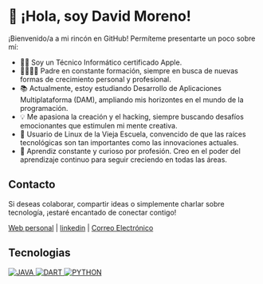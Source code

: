 # 👋 ¡Hola, soy David Moreno! 

¡Bienvenido/a a mi rincón en GitHub! Permíteme presentarte un poco sobre mí:

- 👨‍💻 Soy un Técnico Informático certificado Apple.
- 👨‍👩‍👧‍👦 Padre en constante formación, siempre en busca de nuevas formas de crecimiento personal y profesional.
- 📚 Actualmente, estoy estudiando Desarrollo de Aplicaciones Multiplataforma (DAM), ampliando mis horizontes en el mundo de la programación.
- 💡 Me apasiona la creación y el hacking, siempre buscando desafíos emocionantes que estimulen mi mente creativa.
- 🐧 Usuario de Linux de la Vieja Escuela, convencido de que las raíces tecnológicas son tan importantes como las innovaciones actuales.
- 📖 Aprendiz constante y curioso por profesión. Creo en el poder del aprendizaje continuo para seguir creciendo en todas las áreas.

## Contacto

Si deseas colaborar, compartir ideas o simplemente charlar sobre tecnología, ¡estaré encantado de conectar contigo!

[Web personal](http://82.223.50.169/wordpress/) | [linkedin](https://www.linkedin.com/in/srtecnico/) | [Correo Electrónico](mailto:elarreglador@protonmail.com)

## Tecnologias
<a href="http://82.223.50.169/wordpress/index.php/tag/java/">
<img src="http://82.223.50.169/wordpress/wp-content/uploads/2023/08/Tecnologias-Java.png" alt="JAVA">
</a>
<a href="http://82.223.50.169/wordpress/index.php/tag/dart/">
<img src="http://82.223.50.169/wordpress/wp-content/uploads/2023/08/Tecnologias-Dart.png" alt="DART">
</a>
<a href="http://82.223.50.169/wordpress/index.php/tag/python/">
<img src="http://82.223.50.169/wordpress/wp-content/uploads/2023/08/Tecnologias-Python.png" alt="PYTHON">
</a>


